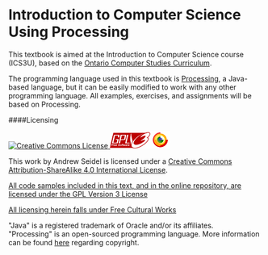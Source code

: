 Introduction to Computer Science Using Processing
=======

This textbook is aimed at the Introduction to Computer Science course (ICS3U), based on the [Ontario Computer Studies Curriculum](https://www.edu.gov.on.ca/eng/curriculum/secondary/computer10to12_2008.pdf).

The programming language used in this textbook is [Processing](http://www.processing.org/), a Java-based language, but it can be easily modified to work with any other programming language.  All examples, exercises, and assignments will be based on Processing.

####Licensing

<a rel="license" href="http://creativecommons.org/licenses/by-sa/4.0/"><img alt="Creative Commons License" style="border-width:0" src="https://i.creativecommons.org/l/by-sa/4.0/88x31.png" />
<a href="http://www.gnu.org/licenses/gpl.html"><img src="./img/gplv3-80.png" alt="GPL Version 3"><a href="http://freedomdefined.org/Definition"><img src="./img/freecontent-40.png" alt="Free Cultural Works"></a>

This work by <span xmlns:cc="http://creativecommons.org/ns#" property="cc:attributionName">Andrew Seidel</span> is licensed under a <a rel="license" href="http://creativecommons.org/licenses/by-sa/4.0/">Creative Commons Attribution-ShareAlike 4.0 International License</a>.

[All code samples included in this text, and in the online repository, are licensed under the GPL Version 3 License](http://www.gnu.org/licenses/gpl.html)

[All licensing herein falls under Free Cultural Works](http://freedomdefined.org/Definition)

"Java" is a registered trademark of Oracle and/or its affiliates.<br/>
"Processing" is an open-sourced programming language.  More information can be found [here](https://processing.org/copyright.html) regarding copyright.
